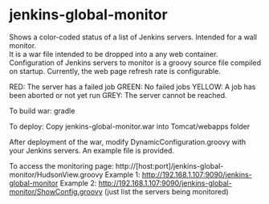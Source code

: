 jenkins-global-monitor
======================

Shows a color-coded status of a list of Jenkins servers.  Intended for a wall monitor.    
It is a war file intended to be dropped into a any web container.  Configuration of
Jenkins servers to monitor is a groovy source file compiled on startup.   Currently,
the web page refresh rate is configurable.

RED: The server has a failed job
GREEN: No failed jobs
YELLOW: A job has been aborted or not yet run
GREY: The server cannot be reached.

To build war:
gradle

To deploy:
Copy jenkins-global-monitor.war into Tomcat/webapps folder

After deployment of the war, modify DynamicConfiguration.groovy with your Jenkins
servers.   An example file is provided.

To access the monitoring page: http://[host:port]/jenkins-global-monitor/HudsonView.groovy
Example 1: http://192.168.1.107:9090/jenkins-global-monitor
Example 2: http://192.168.1.107:9090/jenkins-global-monitor/ShowConfig.groovy   (just list the servers being monitored)

 
